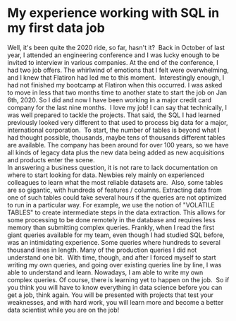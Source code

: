 # My experience working with SQL in my first data job
Well, it's been quite the 2020 ride, so far, hasn't it?
​
Back in October of last year, I attended an engineering conference and I was lucky enough to be invited to interview in various companies. At the end of the conference, I had two job offers. The whirlwind of emotions that I felt were overwhelming, and I knew that Flatiron had led me to this moment.
​
Interestingly enough, I had not finished my bootcamp at Flatiron when this occurred. I was asked to move in less that two months time to another state to start the job on Jan 6th, 2020. So I did and now I have been working in a major credit card company for the last nine months.
​
I love my job! I can say that technically, I was well prepared to tackle the projects. That said, the SQL I had learned previously looked very different to that used to process big data for a major, international corporation.
​
To start, the number of tables is beyond what I had thought possible, thousands, maybe tens of thousands different tables are available. The company has been around for over 100 years, so we have all kinds of legacy data plus the new data being added as new acquisitions and products enter the scene.  
​
In answering a business question, it is not rare to lack documentation on where to start looking for data. Newbies rely mainly on experienced colleagues to learn what the most reliable datasets are. 
​
Also, some tables are so gigantic, with hundreds of features / columns. Extracting data from one of such tables could take several hours if the queries are not optimized to run in a particular way. For example, we use the notion of "VOLATILE TABLES" to create intermediate steps in the data extraction. This allows for some processing to be done remotely in the database and requires less memory than submitting complex queries.
​
Frankly, when I read the first giant queries available for my team, even though I had studied SQL before, was an intimidating experience. Some queries where hundreds to several thousand lines in length. Many of the production queries I did not understand one bit. 
​
With time, though, and after I forced myself to start writing my own queries, and going over existing queries line by line, I was able to understand and learn. Nowadays, I am able to write my own complex queries. Of course, there is learning yet to happen on the job.
​
So if you think you will have to know everything in data science before you can get a job, think again. You will be presented with projects that test your weaknesses, and with hard work, you will learn more and become a better data scientist while you are on the job!

